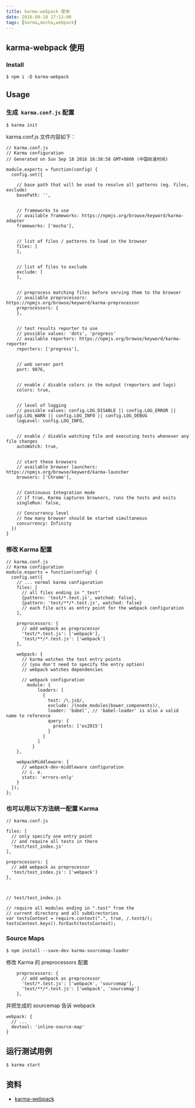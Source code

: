 ```yaml
---
title: karma-webpack 使用
date: 2016-09-18 17:13:00
tags: [karma,mocha,webpack]
---
```



## karma-webpack 使用 ##

### Install ###

	$ npm i -D karma-webpack

## Usage ##

### 生成` karma.conf.js`  配置 ###

	$ karma init

karma.conf.js 文件内容如下：

	// karma.conf.js	
	// Karma configuration
	// Generated on Sun Sep 18 2016 16:38:58 GMT+0800 (中国标准时间)
	
	module.exports = function(config) {
	  config.set({
	
	    // base path that will be used to resolve all patterns (eg. files, exclude)
	    basePath: '',
	
	
	    // frameworks to use
	    // available frameworks: https://npmjs.org/browse/keyword/karma-adapter
	    frameworks: ['mocha'],
	
	
	    // list of files / patterns to load in the browser
	    files: [
	    ],
	
	
	    // list of files to exclude
	    exclude: [
	    ],
	
	
	    // preprocess matching files before serving them to the browser
	    // available preprocessors: https://npmjs.org/browse/keyword/karma-preprocessor
	    preprocessors: {
	    },
	
	
	    // test results reporter to use
	    // possible values: 'dots', 'progress'
	    // available reporters: https://npmjs.org/browse/keyword/karma-reporter
	    reporters: ['progress'],
	
	
	    // web server port
	    port: 9876,
	
	
	    // enable / disable colors in the output (reporters and logs)
	    colors: true,
	
	
	    // level of logging
	    // possible values: config.LOG_DISABLE || config.LOG_ERROR || config.LOG_WARN || config.LOG_INFO || config.LOG_DEBUG
	    logLevel: config.LOG_INFO,
	
	
	    // enable / disable watching file and executing tests whenever any file changes
	    autoWatch: true,
	
	
	    // start these browsers
	    // available browser launchers: https://npmjs.org/browse/keyword/karma-launcher
	    browsers: ['Chrome'],
	
	
	    // Continuous Integration mode
	    // if true, Karma captures browsers, runs the tests and exits
	    singleRun: false,
	
	    // Concurrency level
	    // how many browser should be started simultaneous
	    concurrency: Infinity
	  })
	}



### 修改 Karma 配置 ###

	// karma.conf.js
	// Karma configuration
	module.exports = function(config) {
	  config.set({
	    // ... normal karma configuration
	    files: [
	      // all files ending in "_test"
	      {pattern: 'test/*.test.js', watched: false},
	      {pattern: 'test/**/*.test.js', watched: false}
	      // each file acts as entry point for the webpack configuration
	    ],
	
	    preprocessors: {
	      // add webpack as preprocessor
	      'test/*.test.js': ['webpack'],
	      'test/**/*.test.js': ['webpack']
	    },
	
	    webpack: {
	      // karma watches the test entry points
	      // (you don't need to specify the entry option)
	      // webpack watches dependencies
	
	      // webpack configuration
			module: {
			    loaders: [
			      {
			        test: /\.js$/,
			        exclude: /(node_modules|bower_components)/,
			        loader: 'babel', // 'babel-loader' is also a valid name to reference
			        query: {
			          presets: ['es2015']
			        }
			      }
			    ]
			  }
	    },
	
	    webpackMiddleware: {
	      // webpack-dev-middleware configuration
	      // i. e.
	      stats: 'errors-only'
	    }
	  });
	};

### 也可以用以下方法统一配置 Karma ###

	// karma.conf.js

	files: [
	  // only specify one entry point
	  // and require all tests in there
	  'test/test_index.js'
	],
	
	preprocessors: {
	  // add webpack as preprocessor
	  'test/test_index.js': ['webpack']
	},



	// test/test_index.js
	
	// require all modules ending in ".test" from the
	// current directory and all subdirectories
	var testsContext = require.context(".", true, /.test$/);
	testsContext.keys().forEach(testsContext);


### Source Maps ###

	$ npm install --save-dev karma-sourcemap-loader

修改 Karma 的 preprocessors 配置

	    preprocessors: {
	      // add webpack as preprocessor
	      'test/*.test.js': ['webpack', 'sourcemap'],
	      'test/**/*.test.js': ['webpack', 'sourcemap']
	    },

并把生成的 sourcemap 告诉 webpack

	webpack: {
	  // ...
	  devtool: 'inline-source-map'
	}


## 运行测试用例 ##

	$ karma start


## 资料 ##
- [karma-webpack](https://github.com/webpack/karma-webpack)